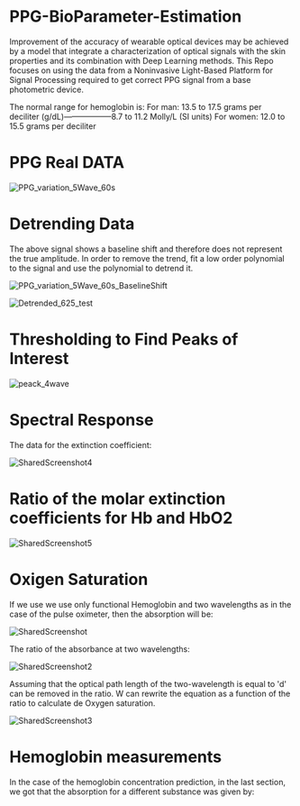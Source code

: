 # PPG-BioParameter-Estimation
Improvement of the accuracy of wearable optical devices may be achieved by a model that integrate a characterization of optical signals with the skin properties and its combination with Deep Learning methods. This Repo focuses on using the data from a Noninvasive Light-Based Platform for Signal Processing required to get correct PPG signal from a base photometric device.

The normal range for hemoglobin is:
For man: 13.5 to 17.5 grams per deciliter (g/dL)——————8.7 to 11.2 Molly/L (SI units)
For women: 12.0 to 15.5 grams per deciliter


# PPG Real DATA

![PPG_variation_5Wave_60s](https://user-images.githubusercontent.com/55849820/153887105-a8a42eb0-bd09-4f8c-9533-460c56e109b9.png)


# Detrending Data
The above signal shows a baseline shift and therefore does not represent the true amplitude. In order to remove the trend, fit a low order polynomial to the signal and use the polynomial to detrend it.


![PPG_variation_5Wave_60s_BaselineShift](https://user-images.githubusercontent.com/55849820/153887180-dc3f80ce-7a47-478d-a050-8245901ed80f.png)

![Detrended_625_test](https://user-images.githubusercontent.com/55849820/153887477-7a4b3469-ec63-447f-b27d-d2561da8cbf8.png)


# Thresholding to Find Peaks of Interest


![peack_4wave](https://user-images.githubusercontent.com/55849820/153887578-18e65ba8-628d-413a-b04c-491397a6e129.png)


# Spectral Response
The data for the extinction coefficient:

![SharedScreenshot4](https://user-images.githubusercontent.com/55849820/153889671-dc760b93-31d4-43eb-9b13-a7e908b5dd9f.jpg)

# Ratio of the molar extinction coefficients for Hb and HbO2


![SharedScreenshot5](https://user-images.githubusercontent.com/55849820/153916144-8c45f658-ba2a-4e3f-90b3-aecdd07db6ce.jpg)


# Oxigen Saturation
If we use we use only functional Hemoglobin and two wavelengths as in the case of the pulse oximeter, then the absorption will be:

![SharedScreenshot](https://user-images.githubusercontent.com/55849820/153888381-87a74f87-eb68-43d7-9dba-ab34fdb0bf6e.jpg)

The ratio of the absorbance at two wavelengths:

![SharedScreenshot2](https://user-images.githubusercontent.com/55849820/153888551-f003dc04-d504-4ab5-aef4-2bbdff0e7ed8.jpg)

Assuming that the optical path length of the two-wavelength is equal to 'd' can be removed in the ratio. W can rewrite the equation as a function of the ratio to calculate de Oxygen saturation.

![SharedScreenshot3](https://user-images.githubusercontent.com/55849820/153888820-d7bfb31d-2a28-409e-9672-a1ae545dee7d.jpg)

# Hemoglobin measurements
In the case of the hemoglobin concentration prediction, in the last section, we got that the absorption for a different substance was given by: 







